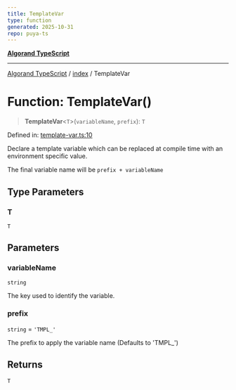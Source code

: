 ```yaml
---
title: TemplateVar
type: function
generated: 2025-10-31
repo: puya-ts
---
```

[**Algorand TypeScript**](../../README.md)

***

[Algorand TypeScript](../../modules.md) / [index](../README.md) / TemplateVar

# Function: TemplateVar()

> **TemplateVar**\<`T`\>(`variableName`, `prefix`): `T`

Defined in: [template-var.ts:10](https://github.com/algorandfoundation/puya-ts/blob/main/packages/algo-ts/src/template-var.ts#L10)

Declare a template variable which can be replaced at compile time with an environment specific value.

The final variable name will be `prefix + variableName`

## Type Parameters

### T

`T`

## Parameters

### variableName

`string`

The key used to identify the variable.

### prefix

`string` = `'TMPL_'`

The prefix to apply the variable name (Defaults to 'TMPL_')

## Returns

`T`
